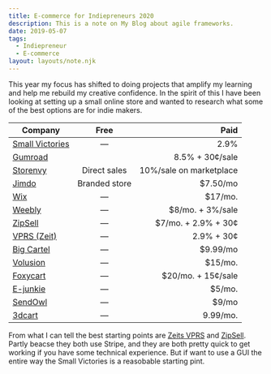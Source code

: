 ```yaml
---
title: E-commerce for Indiepreneurs 2020
description: This is a note on My Blog about agile frameworks.
date: 2019-05-07
tags:
  - Indiepreneur
  - E-commerce
layout: layouts/note.njk
---
```


This year my focus has shifted to doing projects that amplify my learning and help me rebuild my creative confidence. In the spirit of this I have been looking at setting up a small online store and wanted to research what some of the best options are for indie makers.

| Company             |     Free      |                    Paid |
| ------------------- | :-----------: | ----------------------: |
| [Small Victories]() |       —       |                    2.9% | + 30¢ |
| [Gumroad]()         |               |         8.5% + 30¢/sale | \$10/mo. |
| [Storenvy]()        | Direct sales  | 10%/sale on marketplace |
| [Jimdo]()           | Branded store |               \$7.50/mo |
| [Wix]()             |       —       |                \$17/mo. |
| [Weebly]()          |       —       |       \$8/mo. + 3%/sale |
| [ZipSell]()         |       —       |    \$7/mo. + 2.9% + 30¢ |
| [VPRS (Zeit)]()     |       —       |              2.9% + 30¢ |
| [Big Cartel]()      |       —       |               \$9.99/mo |
| [Volusion]()        |       —       |                \$15/mo. |
| [Foxycart]()        |       —       |     \$20/mo. + 15¢/sale |
| [E-junkie]()        |       —       |                 \$5/mo. |
| [SendOwl]()         |       —       |                  \$9/mo |
| [3dcart]()          |       —       |                9.99/mo. |

From what I can tell the best starting points are [Zeits VPRS]() and [ZipSell](). Partly beacse they both use Stripe, and they are both pretty quick to get working if you have some technical experience. But if want to use a GUI the entire way the Small Victories is a reasobable starting pint.
